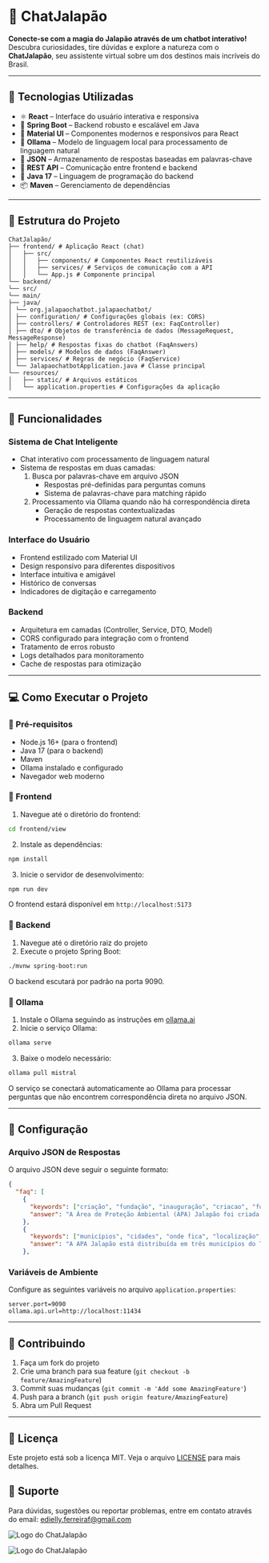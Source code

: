 # 🌿 ChatJalapão

**Conecte-se com a magia do Jalapão através de um chatbot interativo!**  
Descubra curiosidades, tire dúvidas e explore a natureza com o **ChatJalapão**, seu assistente virtual sobre um dos destinos mais incríveis do Brasil.

---

## 🚀 Tecnologias Utilizadas

- ⚛️ **React** – Interface do usuário interativa e responsiva
- 🌱 **Spring Boot** – Backend robusto e escalável em Java
- 🎨 **Material UI** – Componentes modernos e responsivos para React
- 🤖 **Ollama** – Modelo de linguagem local para processamento de linguagem natural
- 📝 **JSON** – Armazenamento de respostas baseadas em palavras-chave
- 🔄 **REST API** – Comunicação entre frontend e backend
- 🎯 **Java 17** – Linguagem de programação do backend
- 📦 **Maven** – Gerenciamento de dependências

---

## 📁 Estrutura do Projeto
```
ChatJalapão/
├── frontend/ # Aplicação React (chat)
│   ├── src/
│   │   ├── components/ # Componentes React reutilizáveis
│   │   ├── services/ # Serviços de comunicação com a API
│   │   └── App.js # Componente principal
└── backend/
└── src/
└── main/
├── java/
│ └── org.jalapaochatbot.jalapaochatbot/
│ ├── configuration/ # Configurações globais (ex: CORS)
│ ├── controllers/ # Controladores REST (ex: FaqController)
│ ├── dto/ # Objetos de transferência de dados (MessageRequest, MessageResponse)
│ ├── help/ # Respostas fixas do chatbot (FaqAnswers)
│ ├── models/ # Modelos de dados (FaqAnswer)
│ ├── services/ # Regras de negócio (FaqService)
│ └── JalapaochatbotApplication.java # Classe principal
└── resources/
│   ├── static/ # Arquivos estáticos
│   └── application.properties # Configurações da aplicação
```

---

## 🔗 Funcionalidades

### Sistema de Chat Inteligente
- Chat interativo com processamento de linguagem natural
- Sistema de respostas em duas camadas:
  1. Busca por palavras-chave em arquivo JSON
     - Respostas pré-definidas para perguntas comuns
     - Sistema de palavras-chave para matching rápido
  2. Processamento via Ollama quando não há correspondência direta
     - Geração de respostas contextualizadas
     - Processamento de linguagem natural avançado

### Interface do Usuário
- Frontend estilizado com Material UI
- Design responsivo para diferentes dispositivos
- Interface intuitiva e amigável
- Histórico de conversas
- Indicadores de digitação e carregamento

### Backend
- Arquitetura em camadas (Controller, Service, DTO, Model)
- CORS configurado para integração com o frontend
- Tratamento de erros robusto
- Logs detalhados para monitoramento
- Cache de respostas para otimização

---

## 💻 Como Executar o Projeto

### 🔹 Pré-requisitos
- Node.js 16+ (para o frontend)
- Java 17 (para o backend)
- Maven
- Ollama instalado e configurado
- Navegador web moderno

### 🔹 Frontend

1. Navegue até o diretório do frontend:
```bash
cd frontend/view
```

2. Instale as dependências:
```bash
npm install
```

3. Inicie o servidor de desenvolvimento:
```bash
npm run dev
```

O frontend estará disponível em `http://localhost:5173`

### 🔹 Backend

1. Navegue até o diretório raiz do projeto
2. Execute o projeto Spring Boot:
```bash
./mvnw spring-boot:run
```

O backend escutará por padrão na porta 9090.

### 🔹 Ollama

1. Instale o Ollama seguindo as instruções em [ollama.ai](https://ollama.ai)
2. Inicie o serviço Ollama:
```bash
ollama serve
```

3. Baixe o modelo necessário:
```bash
ollama pull mistral
```

O serviço se conectará automaticamente ao Ollama para processar perguntas que não encontrem correspondência direta no arquivo JSON.

---

## 🔧 Configuração

### Arquivo JSON de Respostas
O arquivo JSON deve seguir o seguinte formato:
```json
{
  "faq": [
    {
      "keywords": ["criação", "fundação", "inauguração", "criacao", "fundacao", "inauguracao", "quando criaram"],
      "answer": "A Área de Proteção Ambiental (APA) Jalapão foi criada pela Lei nº 1.172 em 31 de julho de 2000. Ela abrange 461.730 hectares nos municípios de Mateiros, Novo Acordo e Ponte Alta do Tocantins, com o objetivo de proteger a biodiversidade e promover o uso sustentável dos recursos naturais."
    },
    {
      "keywords": ["municípios", "cidades", "onde fica", "localização", "municipios"],
      "answer": "A APA Jalapão está distribuída em três municípios do Tocantins: Mateiros (74,02% da área da UC), Novo Acordo (24,01%) e Ponte Alta do Tocantins (1,97%). Juntos, totalizam 461.730 hectares de área protegida."
    },
```

### Variáveis de Ambiente
Configure as seguintes variáveis no arquivo `application.properties`:
```properties
server.port=9090
ollama.api.url=http://localhost:11434
```

---

## 🤝 Contribuindo

1. Faça um fork do projeto
2. Crie uma branch para sua feature (`git checkout -b feature/AmazingFeature`)
3. Commit suas mudanças (`git commit -m 'Add some AmazingFeature'`)
4. Push para a branch (`git push origin feature/AmazingFeature`)
5. Abra um Pull Request

---

## 📝 Licença

Este projeto está sob a licença MIT. Veja o arquivo [LICENSE](LICENSE) para mais detalhes.

## 📧 Suporte

Para dúvidas, sugestões ou reportar problemas, entre em contato através do email: [edielly.ferreiraf@gmail.com](mailto:edielly.ferreiraf@gmail.com)

![Logo do ChatJalapão](./tela-inicial.png)

![Logo do ChatJalapão](./tela-chat.jpg)

